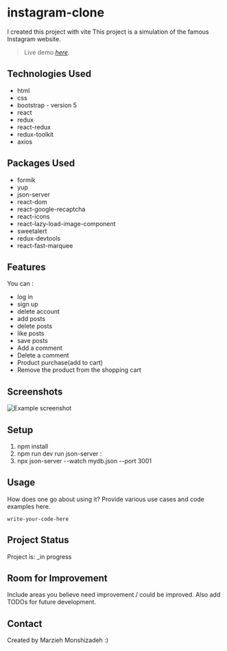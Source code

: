 # instagram-clone
I created this project with vite
This project is a simulation of the famous Instagram website.
> Live demo [_here_](https://www.example.com). <!-- If you have the project hosted somewhere, include the link here. -->



## Technologies Used
- html  
- css 
- bootstrap - version 5
- react 
- redux
- react-redux
- redux-toolkit
- axios
  
## Packages Used 
- formik
- yup
- json-server
- react-dom
- react-google-recaptcha
- react-icons
- react-lazy-load-image-component
- sweetalert
- redux-devtools
- react-fast-marquee
  

## Features
You can :
- log in
- sign up
- delete account
- add posts
- delete posts
- like posts
- save posts
- Add a comment
- Delete a comment
- Product purchase(add to cart)
- Remove the product from the shopping cart


## Screenshots
![Example screenshot](./img/screenshot.png)
<!-- If you have screenshots you'd like to share, include them here. -->


## Setup
1) npm install
2) npm run dev
run json-server :
3) npx json-server --watch mydb.json --port 3001


## Usage
How does one go about using it?
Provide various use cases and code examples here.

`write-your-code-here`


## Project Status
Project is: _in progress


## Room for Improvement
Include areas you believe need improvement / could be improved. Also add TODOs for future development.



## Contact
Created by Marzieh Monshizadeh :)

